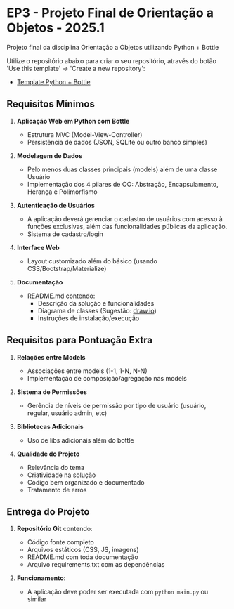 # EP3 - Projeto Final de Orientação a Objetos - 2025.1

Projeto final da disciplina Orientação a Objetos utilizando Python + Bottle

Utilize o repositório abaixo para criar o seu repositório, através do botão 'Use this template' -> 'Create a new repository':

- [Template Python + Bottle](https://github.com/lboaventura25/poo-python-bottle-template)

## Requisitos Mínimos

1. **Aplicação Web em Python com Bottle**
   - Estrutura MVC (Model-View-Controller)
   - Persistência de dados (JSON, SQLite ou outro banco simples)

2. **Modelagem de Dados**
   - Pelo menos duas classes principais (models) além de uma classe Usuário
   - Implementação dos 4 pilares de OO: Abstração, Encapsulamento, Herança e Polimorfismo

3. **Autenticação de Usuários**
    - A aplicação deverá gerenciar o cadastro de usuários com acesso à funções exclusivas, além das funcionalidades públicas da aplicação.
   - Sistema de cadastro/login

4. **Interface Web**
   - Layout customizado além do básico (usando CSS/Bootstrap/Materialize)

5. **Documentação**
   - README.md contendo:
     - Descrição da solução e funcionalidades
     - Diagrama de classes (Sugestão: [draw.io](https://app.diagrams.net/))
     - Instruções de instalação/execução

## Requisitos para Pontuação Extra

1. **Relações entre Models**
   - Associações entre models (1-1, 1-N, N-N)
   - Implementação de composição/agregação nas models

2. **Sistema de Permissões**
   - Gerência de níveis de permissão por tipo de usuário (usuário, regular, usuário admin, etc)

3. **Bibliotecas Adicionais**
   - Uso de libs adicionais além do bottle

4. **Qualidade do Projeto**
   - Relevância do tema
   - Criatividade na solução
   - Código bem organizado e documentado
   - Tratamento de erros

## Entrega do Projeto

1. **Repositório Git** contendo:
   - Código fonte completo
   - Arquivos estáticos (CSS, JS, imagens)
   - README.md com toda documentação
   - Arquivo requirements.txt com as dependências

2. **Funcionamento**:
   - A aplicação deve poder ser executada com `python main.py` ou similar

